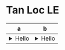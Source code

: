 # Tan Loc LE

|a|b|
|---|---|
|<details><br><summary>Hello</summary><br>```abc```<br></details>|<details><br><summary>Hello</summary><br>```abc```<br></details>|

<!--
**letanloc1998/letanloc1998** is a ✨ _special_ ✨ repository because its `README.md` (this file) appears on your GitHub profile.

Here are some ideas to get you started:

- 🔭 I’m currently working on ...
- 🌱 I’m currently learning ...
- 👯 I’m looking to collaborate on ...
- 🤔 I’m looking for help with ...
- 💬 Ask me about ...
- 📫 How to reach me: ...
- 😄 Pronouns: ...
- ⚡ Fun fact: ...
-->
